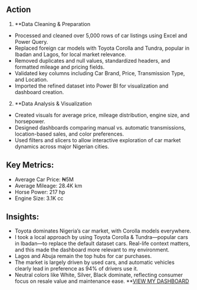 ## Action
1. **Data Cleaning & Preparation
- Processed and cleaned over 5,000 rows of car listings using Excel and Power Query.
- Replaced foreign car models with Toyota Corolla and Tundra, popular in Ibadan and Lagos, for local market relevance.
- Removed duplicates and null values, standardized headers, and formatted mileage and pricing fields.
- Validated key columns including Car Brand, Price, Transmission Type, and Location.
- Imported the refined dataset into Power BI for visualization and dashboard creation.

2. **Data Analysis & Visualization
- Created visuals for average price, mileage distribution, engine size, and horsepower.
- Designed dashboards comparing manual vs. automatic transmissions, location-based sales, and color preferences.
- Used filters and slicers to allow interactive exploration of car market dynamics across major Nigerian cities.

## Key Metrics:
- Average Car Price: ₦5M
- Average Mileage: 28.4K km
- Horse Power: 217 hp
- Engine Size: 3.1K cc

## Insights:
- Toyota dominates Nigeria’s car market, with Corolla models everywhere.
- I took a local approach by using Toyota Corolla & Tundra—popular cars in Ibadan—to replace the default dataset cars. Real-life context matters, and this made the dashboard more relevant to my environment.
- Lagos and Abuja remain the top hubs for car purchases.
- The market is largely driven by used cars, and automatic vehicles clearly lead in preference as 94% of drivers use it.
- Neutral colors like White, Silver, Black dominate, reflecting consumer focus on resale value and maintenance ease.
**[VIEW MY DASHBOARD](https://1drv.ms/x/c/dcdab4ca058a3317/EazeSf7V48pLvopf8J7YdsoBe9uRxxDDo01qnLlZq2mp1A?e=TXnYnQ)

